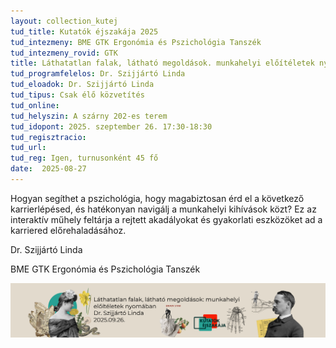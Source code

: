 ```yaml
---
layout: collection_kutej
tud_title: Kutatók éjszakája 2025
tud_intezmeny: BME GTK Ergonómia és Pszichológia Tanszék
tud_intezmeny_rovid: GTK
title: Láthatatlan falak, látható megoldások. munkahelyi előítéletek nyomában
tud_programfelelos: Dr. Szijjártó Linda
tud_eloadok: Dr. Szijjártó Linda
tud_tipus: Csak élő közvetítés
tud_online: 
tud_helyszin: A szárny 202-es terem
tud_idopont: 2025. szeptember 26. 17:30-18:30
tud_regisztracio: 
tud_url: 
tud_reg: Igen, turnusonként 45 fő
date:  2025-08-27
---
```


Hogyan segíthet a pszichológia, hogy magabiztosan érd el a következő karrierlépésed, és hatékonyan navigálj a munkahelyi kihívások közt? 
Ez az interaktív műhely feltárja a rejtett akadályokat és gyakorlati eszközöket ad a karriered előrehaladásához.


Dr. Szijjártó Linda

BME GTK Ergonómia és Pszichológia Tanszék

![Láthatatlan falak, látható megoldások: munkahelyi előítéletek nyomában](../2025/images/lathatatlan-falak-lathato-megoldasok-munkahelyi-eloiteletek-nyomaban.jpg)

